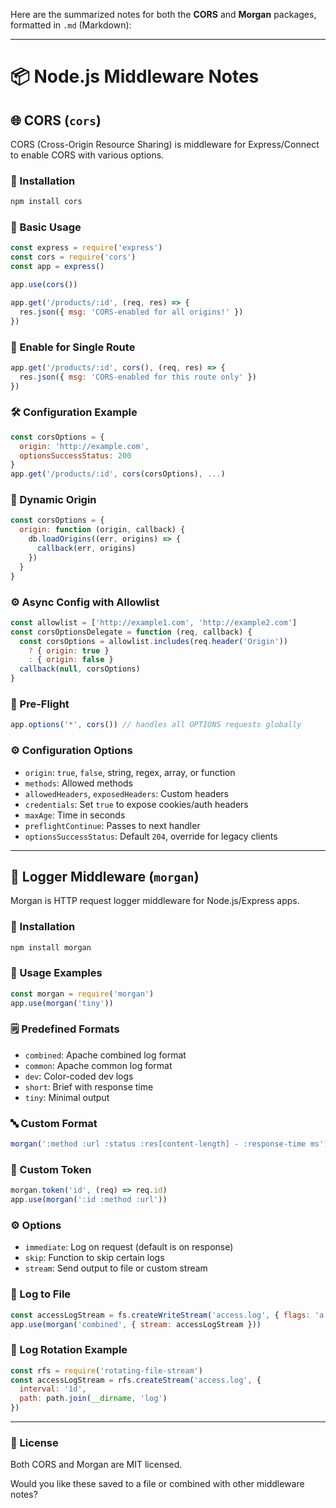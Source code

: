 Here are the summarized notes for both the **CORS** and **Morgan** packages, formatted in `.md` (Markdown):

---

# 📦 Node.js Middleware Notes

## 🌐 CORS (`cors`)

CORS (Cross-Origin Resource Sharing) is middleware for Express/Connect to enable CORS with various options.

### 🔧 Installation
```bash
npm install cors
```

### 🚀 Basic Usage
```js
const express = require('express')
const cors = require('cors')
const app = express()

app.use(cors())

app.get('/products/:id', (req, res) => {
  res.json({ msg: 'CORS-enabled for all origins!' })
})
```

### 🎯 Enable for Single Route
```js
app.get('/products/:id', cors(), (req, res) => {
  res.json({ msg: 'CORS-enabled for this route only' })
})
```

### 🛠️ Configuration Example
```js
const corsOptions = {
  origin: 'http://example.com',
  optionsSuccessStatus: 200
}
app.get('/products/:id', cors(corsOptions), ...)
```

### 🔄 Dynamic Origin
```js
const corsOptions = {
  origin: function (origin, callback) {
    db.loadOrigins((err, origins) => {
      callback(err, origins)
    })
  }
}
```

### ⚙️ Async Config with Allowlist
```js
const allowlist = ['http://example1.com', 'http://example2.com']
const corsOptionsDelegate = function (req, callback) {
  const corsOptions = allowlist.includes(req.header('Origin'))
    ? { origin: true }
    : { origin: false }
  callback(null, corsOptions)
}
```

### 🧪 Pre-Flight
```js
app.options('*', cors()) // handles all OPTIONS requests globally
```

### ⚙️ Configuration Options
- `origin`: `true`, `false`, string, regex, array, or function
- `methods`: Allowed methods
- `allowedHeaders`, `exposedHeaders`: Custom headers
- `credentials`: Set `true` to expose cookies/auth headers
- `maxAge`: Time in seconds
- `preflightContinue`: Passes to next handler
- `optionsSuccessStatus`: Default `204`, override for legacy clients

---

## 📄 Logger Middleware (`morgan`)

Morgan is HTTP request logger middleware for Node.js/Express apps.

### 🔧 Installation
```bash
npm install morgan
```

### 🧰 Usage Examples
```js
const morgan = require('morgan')
app.use(morgan('tiny'))
```

### 🗒️ Predefined Formats
- `combined`: Apache combined log format
- `common`: Apache common log format
- `dev`: Color-coded dev logs
- `short`: Brief with response time
- `tiny`: Minimal output

### 🔤 Custom Format
```js
morgan(':method :url :status :res[content-length] - :response-time ms')
```

### 🎨 Custom Token
```js
morgan.token('id', (req) => req.id)
app.use(morgan(':id :method :url'))
```

### ⚙️ Options
- `immediate`: Log on request (default is on response)
- `skip`: Function to skip certain logs
- `stream`: Send output to file or custom stream

### 📁 Log to File
```js
const accessLogStream = fs.createWriteStream('access.log', { flags: 'a' })
app.use(morgan('combined', { stream: accessLogStream }))
```

### 🔁 Log Rotation Example
```js
const rfs = require('rotating-file-stream')
const accessLogStream = rfs.createStream('access.log', {
  interval: '1d',
  path: path.join(__dirname, 'log')
})
```

---

### 📜 License
Both CORS and Morgan are MIT licensed.

Would you like these saved to a file or combined with other middleware notes?